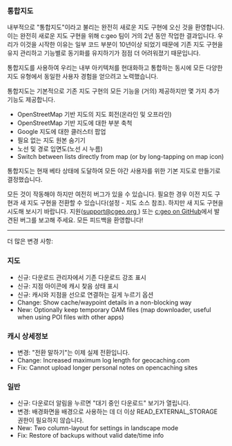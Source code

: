 ### 통합지도
내부적으로 "통합지도"이라고 불리는 완전히 새로운 지도 구현에 오신 것을 환영합니다. 이는 완전히 새로운 지도 구현을 위해 c:geo 팀이 거의 2년 동안 작업한 결과입니다. 우리가 이것을 시작한 이유는 일부 코드 부분이 10년이상 되었기 때문에 기존 지도 구현을 유지 관리하고 기능별로 동기화를 유지하기가 점점 더 어려워졌기 때문입니다.

통합지도를 사용하여 우리는 내부 아키텍처를 현대화하고 통합하는 동시에 모든 다양한 지도 유형에서 동일한 사용자 경험을 얻으려고 노력했습니다.

통합지도는 기본적으로 기존 지도 구현의 모든 기능을 (거의) 제공하지만 몇 가지 추가 기능도 제공합니다.

- OpenStreetMap 기반 지도의 지도 회전(온라인 및 오프라인)
- OpenStreetMap 기반 지도에 대한 부분 축척
- Google 지도에 대한 클러스터 팝업
- 필요 없는 지도 원본 숨기기
- 노선 및 경로 입면도(노선 시 누름)
- Switch between lists directly from map (or by long-tapping on map icon)

통합지도는 현재 베타 상태에 도달하여 모든 야간 사용자를 위한 기본 지도로 만들기로 결정했습니다.

모든 것이 작동해야 하지만 여전히 버그가 있을 수 있습니다. 필요한 경우 이전 지도 구현과 새 지도 구현을 전환할 수 있습니다(설정 - 지도 소스 참조). 하지만 새 지도 구현을 시도해 보시기 바랍니다. 지원([support@cgeo.org ](mailto:support@cgeo.org)) 또는 [c:geo on GitHub](github.com/cgeo/cgeo/issues)에서 발견된 버그를 보고해 주세요. 모든 피드백을 환영합니다!

---

더 많은 변경 사항:

### 지도
- 신규: 다운로드 관리자에서 기존 다운로드 강조 표시
- 신규: 지점 아이콘에 캐시 찾음 상태 표시
- 신규: 캐시와 지점을 선으로 연결하는 길게 누르기 옵션
- Change: Show cache/waypoint details in a non-blocking way
- New: Optionally keep temporary OAM files (map downloader, useful when using POI files with other apps)

### 캐시 상세정보
- 변경: "전환 말하기"는 이제 실제 전환입니다.
- Change: Increased maximum log length for geocaching.com
- Fix: Cannot upload longer personal notes on opencaching sites

### 일반
- 신규: 다운로더 알림을 누르면 "대기 중인 다운로드" 보기가 열립니다.
- 변경: 배경화면을 배경으로 사용하는 데 더 이상 READ_EXTERNAL_STORAGE 권한이 필요하지 않습니다.
- New: Two column-layout for settings in landscape mode
- Fix: Restore of backups without valid date/time info
